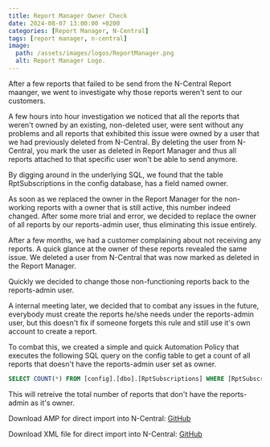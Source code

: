 ```yaml
---
title: Report Manager Owner Check
date: 2024-08-07 13:00:00 +0200
categories: [Report Manager, N-Central]
tags: [report manager, n-central]
image:
  path: /assets/images/logos/ReportManager.png
  alt: Report Manager Logo.
---
```


After a few reports that failed to be send from the N-Central Report maanger, we went to investigate why those reports weren't sent to our customers.

A few hours into hour investigation we noticed that all the reports that weren't owned by an existing, non-deleted user, were sent without any problems and all reports that exhibited this issue were owned by a user that we had previously deleted from N-Central.
By deleting the user from N-Central, you mark the user as deleted in Report Manager and thus all reports attached to that specific user won't be able to send anymore.

By digging around in the underlying SQL, we found that the table RptSubscriptions in the config database, has a field named owner.

As soon as we replaced the owner in the Report Manager for the non-working reports with a owner that is still active, this number indeed changed.
After some more trial and error, we decided to replace the owner of all reports by our reports-admin user, thus eliminating this issue entirely.

After a few months, we had a customer complaining about not receiving any reports. A quick glance at the owner of these reports revealed the same issue. We deleted a user from N-Central that was now marked as deleted in the Report Manager.

Quickly we decided to change those non-functioning reports back to the reports-admin user.

A internal meeting later, we decided that to combat any issues in the future, everybody must create the reports he/she needs under the reports-admin user, but this doesn't fix if someone forgets this rule and still use it's own account to create a report.

To combat this, we created a simple and quick Automation Policy that executes the following SQL query on the config table to get a count of all reports that doesn't have the reports-admin user set as owner.

```SQL
SELECT COUNT(*) FROM [config].[dbo].[RptSubscriptions] WHERE [RptSubscriptions].OwnerID != 1;
```

This will retreive the total number of reports that don't have the reports-admin as it's owner.

Download AMP for direct import into N-Central: [GitHub](https://github.com/eagle00789/N-Central/blob/master/Report%20Manager%20Owner%20Check/Report%20Manager%20Owner%20Check.amp)

Download XML file for direct import into N-Central: [GitHub](https://github.com/eagle00789/N-Central/blob/master/Report%20Manager%20Owner%20Check/Report%20Manager%20Owner%20Check.xml)